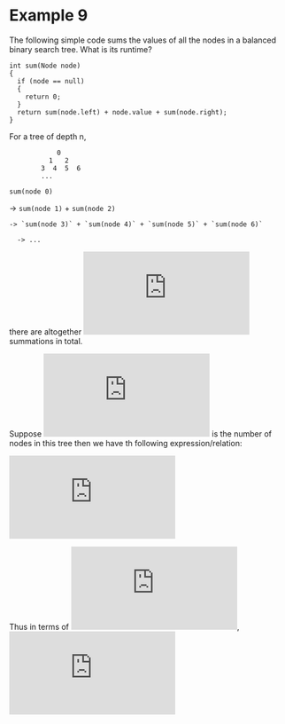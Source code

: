 # Example 9

The following simple code sums the values of all the nodes in a balanced binary search tree. What is its
runtime?

```
int sum(Node node)
{
  if (node == null)
  {
    return 0;
  }
  return sum(node.left) + node.value + sum(node.right);
}
```

For a tree of depth n,

                0
              1   2
            3  4  5  6
            ...

`sum(node 0)`

  -> `sum(node 1)` + `sum(node 2)`
  
    -> `sum(node 3)` + `sum(node 4)` + `sum(node 5)` + `sum(node 6)`
    
      -> ...

there are altogether ![2^n](https://latex.codecogs.com/svg.latex?2%5En) summations in total.

Suppose ![k](https://latex.codecogs.com/svg.latex?k) is the number of nodes in this tree then we have th following expression/relation:

![k = 1 + 2 + 4 + \ldots + 2^{n-1} = \frac{1-2^{n-1}}{1-2} = 2^{n-1} - 1](https://latex.codecogs.com/svg.latex?k%20%3D%201%20&plus;%202%20&plus;%204%20&plus;%20%5Cldots%20&plus;%202%5E%7Bn-1%7D%20%3D%20%5Cfrac%7B1-2%5E%7Bn-1%7D%7D%7B1-2%7D%20%3D%202%5E%7Bn-1%7D%20-%201)

Thus in terms of ![k](https://latex.codecogs.com/svg.latex?k),
![O(2^n) = O\left(2 * (2 ^{n-1} - 1) + 1\right) = O(2\cdot k - 1) = O(k)](https://latex.codecogs.com/svg.latex?O%282%5En%29%20%3D%20O%5Cleft%282%20*%20%282%20%5E%7Bn-1%7D%20-%201%29%20&plus;%201%5Cright%29%20%3D%20O%282%5Ccdot%20k%20-%201%29%20%3D%20O%28k%29)
